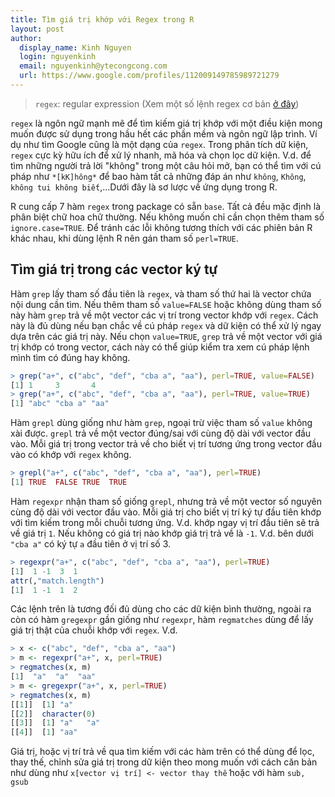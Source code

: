 ```yaml
---
title: Tìm giá trị khớp với Regex trong R
layout: post
author:
  display_name: Kinh Nguyen
  login: nguyenkinh
  email: nguyenkinh@ytecongcong.com
  url: https://www.google.com/profiles/112009149785989721279
---
```


>`regex`: regular expression (Xem một số lệnh regex cơ bản [ở đây](http://www.ytecongcong.com/2016/09/nh%E1%BA%AFc-bai-regex/))

`regex` là ngôn ngữ mạnh mẽ để tìm kiếm giá trị khớp với một điều kiện mong muốn được sử dụng trong hầu hết các phần mềm và ngôn ngữ lập trình. Ví dụ như tìm Google cũng là một dạng của `regex`. Trong phân tích dữ kiện, `regex` cực kỳ hữu ích để xử lý nhanh, mã hóa và chọn lọc dữ kiện. V.d. để tìm những người trả lời "không" trong một câu hỏi mở, bạn có thể tìm với cú pháp như `*[kK]hông*` để bao hàm tất cả những đáp án như `không`, `Không`, `không tui không biết`,...Dưới đây là sơ lược về ứng dụng trong R.

R cung cấp 7 hàm `regex` trong package có sẵn `base`. Tất cả đều mặc định là phân biệt chữ hoa chữ thường. Nếu không muốn chỉ cần chọn thêm tham số `ignore.case=TRUE`. Để tránh các lỗi không tương thích với các phiên bản R khác nhau, khi dùng lệnh R nên gán tham số `perl=TRUE`.

## Tìm giá trị trong các vector ký tự

Hàm `grep` lấy tham số đầu tiên là `regex`, và tham số thứ hai là vector chứa nội dung cần tìm. Nếu thêm tham số `value=FALSE` hoặc không dùng tham số này hàm `grep` trả về một vector các vị trí trong vector khớp với `regex`. Cách này là đủ dùng nếu bạn chắc về cú pháp `regex` và dữ kiện có thể xử lý ngay dựa trên các giá trị này. Nếu chọn `value=TRUE`, `grep` trả về một vector với giá trị khớp có trong vector, cách này có thể giúp kiểm tra xem cú pháp lệnh mình tìm có đúng hay không.

``` r
> grep("a+", c("abc", "def", "cba a", "aa"), perl=TRUE, value=FALSE)
[1] 1     3       4
> grep("a+", c("abc", "def", "cba a", "aa"), perl=TRUE, value=TRUE)
[1] "abc" "cba a" "aa"
```

Hàm `grepl` dùng giống như hàm `grep`, ngoại trừ việc tham số `value` không xài được. `grepl` trả về một vector đúng/sai với cùng độ dài với vector đầu vào. Mỗi giá trị trong vector trả về cho biết vị trí tương ứng trong vector đầu vào có khớp với `regex` không.

``` r
> grepl("a+", c("abc", "def", "cba a", "aa"), perl=TRUE)
[1] TRUE  FALSE TRUE  TRUE
```

Hàm `regexpr` nhận tham số giống `grepl`, nhưng trả về một vector số nguyên cùng độ dài với vector đầu vào. Mỗi giá trị cho biết vị trí ký tự đầu tiên khớp với tìm kiếm trong mỗi chuỗi tương ứng. V.d. khớp ngay vị trí đầu tiên sẽ trả về giá trị `1`. Nếu không có giá trị nào khớp giá trị trả về là `-1`. V.d. bên dưới `"cba a"` có ký tự `a` đầu tiên ở vị trí số 3.

``` r
> regexpr("a+", c("abc", "def", "cba a", "aa"), perl=TRUE)
[1]  1 -1  3  1
attr(,"match.length")
[1]  1 -1  1  2
```

Các lệnh trên là tương đối đủ dùng cho các dữ kiện bình thường, ngoài ra còn có hàm `gregexpr` gần giống như `regexpr`, hàm `regmatches` dùng để lấy giá trị thật của chuỗi khớp với `regex`. V.d.

``` r
> x <- c("abc", "def", "cba a", "aa")
> m <- regexpr("a+", x, perl=TRUE)
> regmatches(x, m)
[1]  "a"  "a"  "aa"
> m <- gregexpr("a+", x, perl=TRUE)
> regmatches(x, m)
[[1]]  [1] "a"
[[2]]  character(0)
[[3]]  [1] "a"   "a"
[[4]]  [1] "aa"
```

Giá trị, hoặc vị trí trả về qua tìm kiếm với các hàm trên có thể dùng để lọc, thay thế, chỉnh sửa giá trị trong dữ kiện theo mong muốn với cách căn bản như dùng như `x[vector vị trí] <- vector thay thế` hoặc với hàm `sub, gsub`
